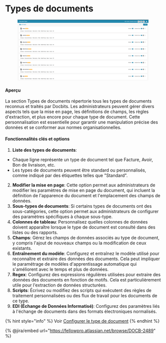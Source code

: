 # Types de documents

<figure><img src="../../../../.gitbook/assets/Bildschirmfoto 2024-05-08 um 08.44.19.png" alt=""><figcaption></figcaption></figure>

#### Aperçu

La section Types de documents répertorie tous les types de documents reconnus et traités par Docbits. Les administrateurs peuvent gérer divers aspects tels que la mise en page, les définitions de champs, les règles d'extraction, et plus encore pour chaque type de document. Cette personnalisation est essentielle pour garantir une manipulation précise des données et se conformer aux normes organisationnelles.

#### Fonctionnalités clés et options

1. **Liste des types de documents**:
* Chaque ligne représente un type de document tel que Facture, Avoir, Bon de livraison, etc.
* Les types de documents peuvent être standard ou personnalisés, comme indiqué par des étiquettes telles que "Standard".
2. **Modifier la mise en page**: Cette option permet aux administrateurs de modifier les paramètres de mise en page du document, qui incluent la définition de l'apparence du document et l'emplacement des champs de données.
3. **Sous-types de documents**: Si certains types de documents ont des sous-catégories, cette option permet aux administrateurs de configurer des paramètres spécifiques à chaque sous-type.
4. **Colonnes de tableau**: Personnalisez quelles colonnes de données doivent apparaître lorsque le type de document est consulté dans des listes ou des rapports.
5. **Champs**: Gérez les champs de données associés au type de document, y compris l'ajout de nouveaux champs ou la modification de ceux existants.
6. **Entraînement du modèle**: Configurez et entraînez le modèle utilisé pour reconnaître et extraire des données des documents. Cela peut impliquer le paramétrage de modèles d'apprentissage automatique qui s'améliorent avec le temps et plus de données.
7. **Regex**: Configurez des expressions régulières utilisées pour extraire des données des documents en fonction de motifs. Cela est particulièrement utile pour l'extraction de données structurées.
8. **Scripts**: Écrivez ou modifiez des scripts qui exécutent des règles de traitement personnalisées ou des flux de travail pour les documents de ce type.
9. **EDI (Échange de Données Informatisé)**: Configurez des paramètres liés à l'échange de documents dans des formats électroniques normalisés.

{% hint style="info" %}
Voir [Configurer le type de document](../../../setup/document-types/)
{% endhint %}

{% @jira/embed url="https://fellowpro.atlassian.net/browse/DOCB-2489" %}
